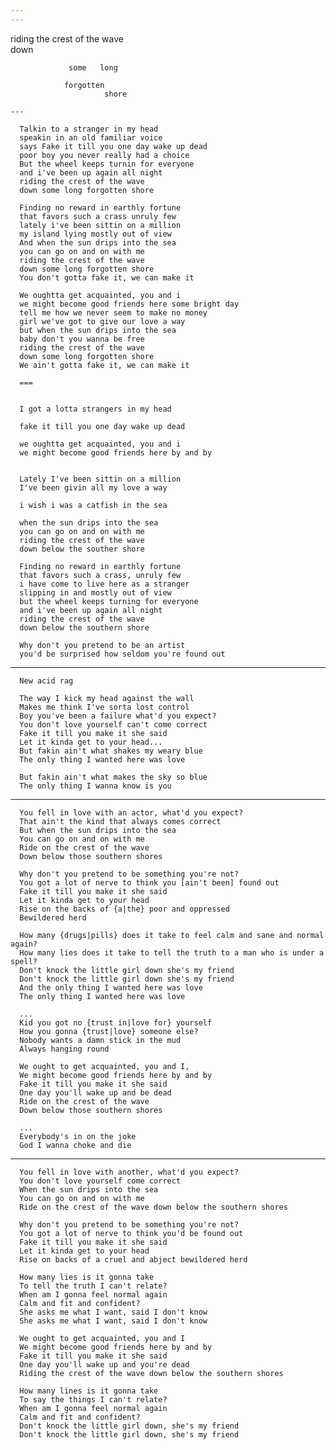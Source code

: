 ```yaml
---
---
```
   riding the crest of the wave  
                                 down

                 some   long

                forgotten 
                         shore
```
---
```


      Talkin to a stranger in my head
      speakin in an old familiar voice
      says Fake it till you one day wake up dead
      poor boy you never really had a choice
      But the wheel keeps turnin for everyone
      and i've been up again all night
      riding the crest of the wave
      down some long forgotten shore

      Finding no reward in earthly fortune
      that favors such a crass unruly few
      lately i've been sittin on a million
      my island lying mostly out of view
      And when the sun drips into the sea
      you can go on and on with me
      riding the crest of the wave
      down some long forgotten shore
      You don't gotta fake it, we can make it

      We oughtta get acquainted, you and i
      we might become good friends here some bright day
      tell me how we never seem to make no money
      girl we've got to give our love a way
      but when the sun drips into the sea
      baby don't you wanna be free
      riding the crest of the wave
      down some long forgotten shore
      We ain't gotta fake it, we can make it

      ===


      I got a lotta strangers in my head

      fake it till you one day wake up dead

      we oughtta get acquainted, you and i
      we might become good friends here by and by


      Lately I've been sittin on a million
      I've been givin all my love a way

      i wish i was a catfish in the sea

      when the sun drips into the sea
      you can go on and on with me
      riding the crest of the wave
      down below the souther shore

      Finding no reward in earthly fortune
      that favors such a crass, unruly few
      i have come to live here as a stranger
      slipping in and mostly out of view
      but the wheel keeps turning for everyone
      and i've been up again all night
      riding the crest of the wave
      down below the southern shore

      Why don't you pretend to be an artist
      you'd be surprised how seldom you're found out

---

      New acid rag

      The way I kick my head against the wall 
      Makes me think I've sorta lost control 
      Boy you've been a failure what'd you expect?
      You don't love yourself can't come correct 
      Fake it till you make it she said
      Let it kinda get to your head...
      But fakin ain't what shakes my weary blue
      The only thing I wanted here was love

      But fakin ain't what makes the sky so blue
      The only thing I wanna know is you 

---

      You fell in love with an actor, what'd you expect?  
      That ain't the kind that always comes correct  
      But when the sun drips into the sea  
      You can go on and on with me  
      Ride on the crest of the wave  
      Down below those southern shores

      Why don't you pretend to be something you're not?  
      You got a lot of nerve to think you [ain't been] found out  
      Fake it till you make it she said  
      Let it kinda get to your head  
      Rise on the backs of {a|the} poor and oppressed  
      Bewildered herd

      How many {drugs|pills} does it take to feel calm and sane and normal again?  
      How many lies does it take to tell the truth to a man who is under a spell?  
      Don't knock the little girl down she's my friend  
      Don't knock the little girl down she's my friend  
      And the only thing I wanted here was love  
      The only thing I wanted here was love  

      ...
      Kid you got no {trust in|love for} yourself  
      How you gonna {trust|love} someone else?  
      Nobody wants a damn stick in the mud  
      Always hanging round  

      We ought to get acquainted, you and I,
      We might become good friends here by and by
      Fake it till you make it she said
      One day you'll wake up and be dead
      Ride on the crest of the wave 
      Down below those southern shores 

      ...
      Everybody's in on the joke 
      God I wanna choke and die 

---

      You fell in love with another, what'd you expect?  
      You don't love yourself come correct  
      When the sun drips into the sea 
      You can go on and on with me 
      Ride on the crest of the wave down below the southern shores  

      Why don't you pretend to be something you're not?
      You got a lot of nerve to think you'd be found out 
      Fake it till you make it she said
      Let it kinda get to your head
      Rise on backs of a cruel and abject bewildered herd

      How many lies is it gonna take
      To tell the truth I can't relate?
      When am I gonna feel normal again 
      Calm and fit and confident?
      She asks me what I want, said I don't know  
      She asks me what I want, said I don't know  

      We ought to get acquainted, you and I 
      We might become good friends here by and by
      Fake it till you make it she said 
      One day you'll wake up and you're dead
      Riding the crest of the wave down below the southern shores 

      How many lines is it gonna take
      To say the things I can't relate?
      When am I gonna feel normal again
      Calm and fit and confident?
      Don't knock the little girl down, she's my friend  
      Don't knock the little girl down, she's my friend  



